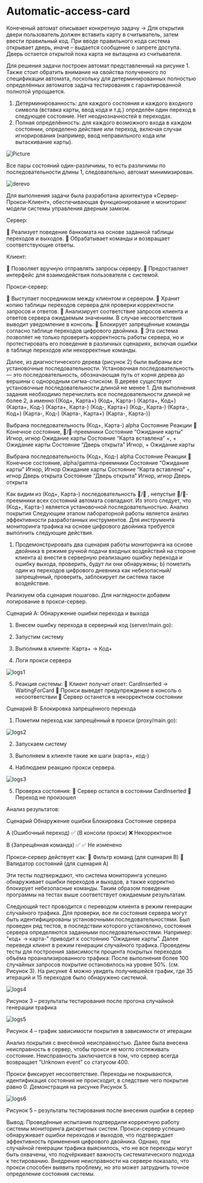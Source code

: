 # Automatic-access-card

Конеченый автомат описывает конкретную задачу -> Для открытия двери пользователь должен вставить карту в считыватель, затем ввести правильный код. При вводе правильного кода система открывает дверь, иначе – выдается сообщение о запрете доступа. Дверь остается открытой пока карта не вытащена из считывателя.

Для решения задачи построен автомат представленный на рисунке 1.
Также стоит обратить внимание на свойства полученного по спецификации автомата, поскольку для детерминированных полностью определённых автоматов задача тестирования с гарантированной полнотой упрощается.

1.	Детерминированность: для каждого состояния и каждого входного символа (вставка карты, ввод кода и т.д.) определён один переход в следующее состояние. Нет неоднозначностей в переходах.
2.	Полная определённость: для каждого возможного входа в каждом состоянии, определено действие или переход, включая случаи игнорирования (например, ввод неправильного кода или вытаскивание карты).

![Picture](https://github.com/user-attachments/assets/03e710c7-f80e-4924-ad6c-c2c89855183c)

Все пары состояний один-различимы, то есть различимы по последовательности длины 1, следовательно, автомат минимизирован.

![derevo](https://github.com/user-attachments/assets/3c4685a5-dbee-43c8-bba0-a57af2155c3f)


Для выполнения задачи была разработана архитектура «Сервер-Прокси-Клиент», обеспечивающая функционирование и мониторинг модели системы управления дверным замком.

Сервер:

	Реализует поведение банкомата на основе заданной таблицы переходов и выходов.
	Обрабатывает команды и возвращает соответствующие ответы.

Клиент:

	Позволяет вручную отправлять запросы серверу.
	Предоставляет интерфейс для взаимодействия пользователя с системой.

Прокси-сервер:

	Выступает посредником между клиентом и сервером.
	Хранит копию таблицы переходов сервера для проверки корректности запросов и ответов.
	Анализирует соответствие запросов клиента и ответов сервера ожидаемым значениям. В случае несоответствия выводит уведомление в консоль.
	Блокирует запрещённые команды согласно таблице переходов цифрового двойника.
	Эта система позволяет не только проверить корректность работы сервера, но и протестировать его поведение в различных сценариях, включая ошибки в таблице переходов или некорректные команды.

Далее, из диагностического дерева (рисунок 2) были выбраны все установочные последовательности. Установочная последовательность — это последовательность, обозначающая путь от корня дерева до вершины с однородным сигма-списком. В дереве существуют установочные последовательности длиной не менее 1. Для выполнения задания необходимо перечислить все последовательности длиной не более 2, а именно:{(Код+, Карта+) (Код+, Карта-) (Карта+, Код+) (Карта+, Код-) (Карта+, Карта-) (Код-, Карта+) (Код-, Карта-) (Карта-, Код+) (Карта-, Код-) (Карта-, Карта+) (Карта-, Карта-)}

Выбрана последовательность (Код+, Карта-) alpha
Состояние	Реакции 	Конечное состояние, /-преемники
Состояние “Ожидание карты”	Игнор, игнор	Ожидание карты
Состояние “Карта вставлена”	+, +	Ожидание карты
Состояние “Дверь открыта”	Игнор, +	Ожидание карты

Выбрана последовательность (Код+, Код-) alpha
Состояние	Реакции 	Конечное состояние, alpha/gamma-преемники
Состояние “Ожидание карты”	Игнор, Игнор	Ожидание карты
Состояние “Карта вставлена”	+, игнор	Дверь открыта
Состояние “Дверь открыта”	Игнор, игнор	Дверь открыта

Как видим из (Код+, Карта-) последовательность / , непустые /-преемники всех состояний автомата совпадают. Из этого следует, что (Код+, Карта-) является установочной последовательностью.
Анализ покрытия
Следующим этапом лабораторной работы является анализ эффективности разработанных инструментов.
Для инструмента мониторинга трафика на основе цифрового двойника требуется выполнить следующие действия.
1. Продемонстрировать два сценария работы мониторинга на основе двойника в режиме ручной подачи входных воздействий на стороне клиента a) внести в серверную реализацию ошибку перехода и ошибку выхода, проверить, будут ли они обнаружены; b) пометить один из переходов цифрового дневника как небезопасный/запрещённый, проверить, заблокирует ли система такое воздействие.

Реализуем оба сценария пошагово. Для наглядности добавим логирование в прокси-сервер.

Сценарий A: Обнаружение ошибки перехода и выхода

1.	Внесем ошибку перехода в серверный код (server/main.go):


2.	Запустим систему

3.	Выполним в клиенте: Карта+ -> Код+

4.	Логи прокси сервера 

![logs1](https://github.com/user-attachments/assets/789d7510-2bd2-436d-b343-d68cb1e279dc)


5.	Реакция системы:
	Клиент получит ответ: CardInserted → WaitingForCard
	Прокси выведет предупреждение в консоль о несоответствии
	Сервер останется в некорректном состоянии

Сценарий B: Блокировка запрещённого перехода

1.	Пометим переход как запрещённый в прокси (proxy/main.go):

 ![logs2](https://github.com/user-attachments/assets/f780d4d1-78b1-49fd-b61b-a87ad5c2f7fa)


2.	Запускаем систему

3.	Выполняем в клиенте такие же шаги (карта+, код-)

4.	Наблюдаем реакцию прокси сервера.

![logs3](https://github.com/user-attachments/assets/526f413b-b776-4591-8486-fddcac24062f)


5.	Проверка состояния:
	Сервер остался в состоянии CardInserted
	Переход не произошел

Анализ результатов:

Сценарий	Обнаружение ошибки	Блокировка	Состояние сервера

A (Ошибочный переход)	✅ (В консоли прокси)	❌	Некорректное

B (Запрещённая команда)	✅	✅	Не изменено

Прокси-сервер действует как:
	Фильтр команд (для сценария B)
	Валидатор состояний (для сценария A)

Эти тесты подтверждают, что система мониторинга успешно обнаруживает ошибки переходов и выходов, а также корректно блокирует небезопасные команды. Таким образом поведение программы на тестах выше соответствует ожидаемым результатам.

Следующий тест проводится с переводом клиента в режим генерации случайного трафика. 
Для проверки, все ли состояния сервера могут быть идентифицированы установочными последовательностями. Был проведен ряд тестов, в последствии которого установлено, состояния сервера определяются заданными последовательностями. 
Например:
"код+ → карта-" приводит к состоянию “Ожидание карты”.
Далее переведя клиент в режим генерации случайного трафика. 
Проведены тесты для построения зависимости процента покрытых переходов объёма проанализированного трафика:
После выполнения более 100 случайных запросов покрытие остановилось на уровне 50%. (см. Рисунок 3). На рисунке 4 можно увидеть получившейся график, где 35 итераций и 15 переходов было обнаружено системой.

![logs4](https://github.com/user-attachments/assets/08bd7f27-d34f-42a3-a2e3-2dd10d25269b)


Рисунок 3 – результаты тестирования после прогона случайной генерации трафика

![logs5](https://github.com/user-attachments/assets/0ae538b5-f896-4d2e-ba87-5f7c7beebc89)


Рисунок 4 – график зависимости покрытия в зависимости от итерации

Анализ покрытия с внесённой неисправностью. Далее была внесена неисправность в сервер, чтобы прокси не могло отслеживать состояние. Неисправность заключается в том, что сервер всегда возвращает ”Unknown event” со статусом 400.

Прокси фиксирует несоответствие. Переходы не покрываются, идентификация состояния не происходит, в следствие чего покрытие равно 0. Демонстрация на рисунке Рисунок 5.

![logs6](https://github.com/user-attachments/assets/98a22b4e-450d-4611-9590-1db2ce36192b)


Рисунок 5 – результаты тестирования после внесения ошибки в сервер

Вывод: Проведённые испытания подтвердили корректную работу системы мониторинга дискретных систем. Прокси-сервер успешно обнаруживает ошибки переходов и выходов, что подтверждает эффективность применения цифрового двойника. Однако, при случайной генерации трафика выяснилось, что не все переходы могут быть охвачены, что подчёркивает важность систематического подхода к тестированию. Внедрение неисправности на сервере показало, что прокси способен выявить проблему, но это может затруднить точное определение состояния системы.

